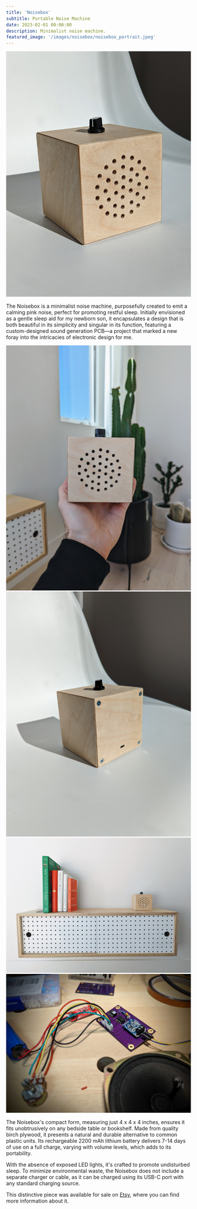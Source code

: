 ```yaml
---
title: 'Noisebox'
subtitle: Portable Noise Machine
date: 2023-02-01 00:00:00
description: Minimalist noise machine.
featured_image: '/images/noisebox/noisebox_portrait.jpeg'
---
```


![](/images/noisebox/noisebox_portrait.jpeg)

The Noisebox is a minimalist noise machine, purposefully created to emit a calming pink noise, perfect for promoting restful sleep. Initially envisioned as a gentle sleep aid for my newborn son, it encapsulates a design that is both beautiful in its simplicity and singular in its function, featuring a custom-designed sound generation PCB—a project that marked a new foray into the intricacies of electronic design for me.

<div class="gallery" data-columns="3">
	<img src="/images/noisebox/noisebox_in_hand_portrait.jpeg">
	<img src="/images/noisebox/noisebox_back_portrait.jpeg">
	<img src="/images/noisebox/noisebox_on_shelf_landscape.jpeg">
	<img src="/images/noisebox/noisebox_circuit_landscape.jpeg">
</div>

The Noisebox's compact form, measuring just 4 x 4 x 4 inches, ensures it fits unobtrusively on any bedside table or bookshelf. Made from quality birch plywood, it presents a natural and durable alternative to common plastic units. Its rechargeable 2200 mAh lithium battery delivers 7-14 days of use on a full charge, varying with volume levels, which adds to its portability.

With the absence of exposed LED lights, it's crafted to promote undisturbed sleep. To minimize environmental waste, the Noisebox does not include a separate charger or cable, as it can be charged using its USB-C port with any standard charging source.

This distinctive piece was available for sale on [Etsy](https://www.etsy.com/listing/1382156782/noisebox-hand-crafted-birch-plywood?show_sold_out_detail=1&ref=nla_listing_details), where you can find more information about it. 







